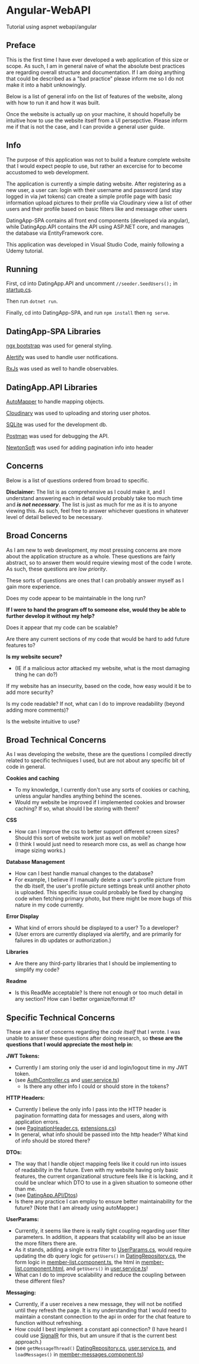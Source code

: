 # Angular-WebAPI
Tutorial using aspnet webapi/angular

## Preface

This is the first time I have ever developed a web application of this size or scope.
As such, I am in general naive of what the absolute best practices are regarding overall structure and documentation.
If I am doing anything that could be described as a "bad practice" please inform me so I do not make it into a habit unknowingly. 

Below is a list of general info on the list of features of the website, along with how to run it and how it was built.

Once the website is actually up on your machine, it should hopefully be intuitive how to use the website itself from a UI persepctive.
Please inform  me if that is not the case, and I can provide a general user guide.

## Info

The purpose of this application was not to build a feature complete website that I would expect people to use, but rather an excercise for to become accustomed to web development.

The application is currently a simple dating website.
After registering as a new user, a user can:
  login with their username and password (and stay logged in via jwt tokens)
  can create a simple profile page with basic information
  upload pictures to their profile via Cloudinary
  view a list of other users and their profile based on basic filters
  like and message other users

DatingApp-SPA contains all front end components (developed via angular), 
while DatingApp.API contains the API using ASP.NET core, and manages the database via EntityFramework core.

This application was developed in Visual Studio Code, mainly following a Udemy tutorial.

## Running

First, cd into DatingApp.API and uncomment `//seeder.SeedUsers();` in [startup.cs](DatingApp.API/Startup.cs). 

Then run `dotnet run`.

Finally, cd into DatingApp-SPA, and run `npm install` then `ng serve`. 

## DatingApp-SPA Libraries

[ngx bootstrap](https://valor-software.com/ngx-bootstrap/#/) was used for general styling.

[Alertify](https://alertifyjs.com/) was used to handle user notifications.

[RxJs](http://reactivex.io/) was used as well to handle observables.

## DatingApp.API Libraries

[AutoMapper](https://automapper.org/) to handle mapping objects.

[Cloudinary](https://cloudinary.com/) was used to uploading and storing user photos.

[SQLite](https://www.sqlite.org/index.html) was used for the development db.

[Postman](https://www.getpostman.com/) was used for debugging the API.

[NewtonSoft](https://www.newtonsoft.com/json) was used for adding pagination info into header

## Concerns
Below is a list of questions ordered from broad to specific. 

**Disclaimer:** The list is as comprehensive as I could make it, and I understand answering each in detail would probably take too much time and **_is not necessary_**. 
The list is just as much for me as it is to anyone viewing this. 
As such, feel free to answer whichever questions in whatever level of detail believed to be necessary.
  
## Broad Concerns

As I am new to web development, my most pressing concerns are more about the application structure as a whole.
These questions are fairly abstract, so to answer them would require viewing most of the code I wrote. 
As such, these questions are *low priority*.


These sorts of questions are ones that I can probably answer myself as I gain more experience.

  Does my code appear to be maintainable in the long run?
  
  **If I were to hand the program off to someone else, would they be able to further develop it without my help?**
  
  Does it appear that my code can be scalable? 
  
  Are there any current sections of my code that would be hard to add future features to?
  
  **Is my website secure?**
  - (IE if a malicious actor attacked my website, what is the most damaging thing he can do?)
  
  If my website has an insecurity, based on the code, how easy would it be to add more security?
 
  Is my code readable? If not, what can I do to improve readability (beyond adding more comments)?
  
  Is the website intuitive to use?
 
## Broad Technical Concerns

As I was developing the website, these are the questions I compiled directly related to specific techniques I used, but are not about any specific bit of code in general.

  **Cookies and caching**
  - To my knowledge, I currently don't use any sorts of cookies or caching, unless angular handles anything behind the scenes.
  - Would my website be improved if I implemented cookies and browser caching? If so, what should I be storing with them?
  
  **CSS**
  - How can I improve the css to better support different screen sizes? Should this sort of website work just as well on mobile?
  - (I think I would just need to research more css, as well as change how image sizing works.)
  
  **Database Management**
  - How can I best handle manual changes to the database?
  - For example, I believe if I manually delete a user's profile picture from the db itself, the user's profile picture settings break until another photo is uploaded. This specific issue could probably be fixed by changing code when fetching primary photo, but there might be more bugs of this nature in my code currently.

  **Error Display**
  - What kind of errors should be displayed to a user? To a developer?
  - (User errors are currently displayed via alertify, and are primarily for failures in db updates or authorization.)
  
  **Libraries**
  - Are there any third-party libraries that I should be implementing to simplify my code?
  
  **Readme**
  - Is this ReadMe acceptable? Is there not enough or too much detail in any section? How can I better organize/format it?

## Specific Technical Concerns

These are a list of concerns regarding the *code itself* that I wrote. I was unable to answer these questions after doing research, so **these are the questions that I would appreciate the most help in**:
  
  **JWT Tokens:**
  - Currently I am storing only the user id and login/logout time in my JWT token.
  - (see [AuthController.cs](DatingApp.API/Controllers/AuthController.cs) and [user.service.ts](DatingApp-SPA/src/app/_services/user.service.ts))
    - Is there any other info I could or should store in the tokens?
  
  **HTTP Headers:**
  - Currently I believe the only info I pass into the HTTP header is pagination formatting data for messages and users, along with application errors.
  - (see [PaginationHeader.cs](DatingApp.API/Helpers/PaginationHeader.cs), [extensions.cs](DatingApp.API/Helpers/Extensions.cs))
  - In general, what info should be passed into the http header? What kind of info should be stored there?
  
  **DTOs:**
  - The way that I handle object mapping feels like it could run into issues of readability in the future. Even with my website having only basic features, the current organizational structure feels like it is lacking, and it could be unclear which DTO to use in a given situation to someone other than me.
  - (see [DatingApp.API/Dtos](DatingApp.API/Dtos))
  - Is there any practice I can employ to ensure better maintainability for the future? (Note that I am already using autoMapper.)
  
  **UserParams:**
  - Currently, it seems like there is really tight coupling regarding user filter parameters. In addition, it appears that scalability will also be an issue the more filters there are. 
  - As it stands, adding a single extra filter to [UserParams.cs](DatingApp.API/Helpers/UserParams.cs), would require updating the db query logic for `getUsers()` in [DatingRepository.cs](DatingApp.API/Data/DatingRepository.cs), the form logic in [member-list.component.ts](DatingApp-SPA/src/app/members/member-list/member-list.component.ts), the html in [member-list.component.html](DatingApp-SPA/src/app/members/member-list/member-list.component.html), and `getUsers()` in [user.service.ts](DatingApp-SPA/src/app/_services/user.service.ts)!
  - What can I do to improve scalability and reduce the coupling between these different files?
  
  **Messaging:**
  - Currently, if a user receives a new message, they will not be notified until they refresh the page. It is my understanding that I would need to maintain a constant connection to the api in order for the chat feature to function without refreshing.
  - How could I best implement a constant api connection? (I have heard I could use [SignalR](https://github.com/aspnet/SignalR) for this, but am unsure if that is the current best approach.)
  - (see `getMessageThread()` [DatingRepository.cs](https://github.com/MatthewMerc-Wipro/Angular-WebAPI/blob/master/DatingApp.API/Data/DatingRepository.cs), [user.service.ts](DatingApp-SPA/src/app/_services/user.service.ts), and `loadMessages()` in [member-messages.component.ts](DatingApp-SPA/src/app/members/member-messages/member-messages.component.ts))
  
  
  
  


